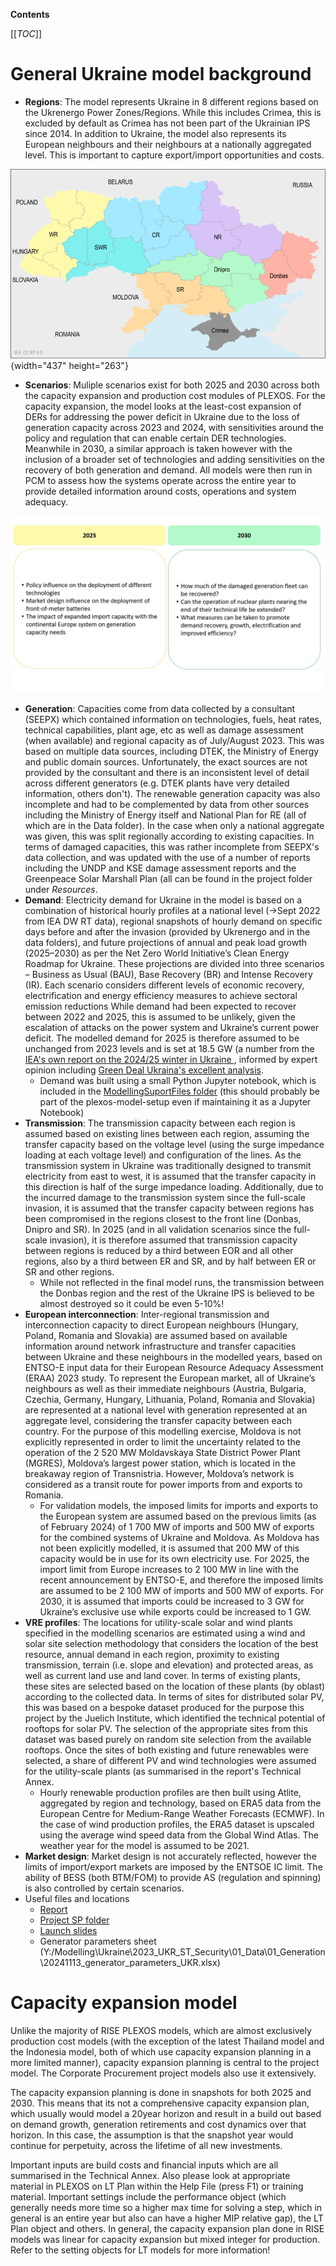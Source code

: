 **Contents**

[[_TOC_]]

# **General Ukraine model background**

- **Regions**: The model represents Ukraine in 8 different regions based on the Ukrenergo Power Zones/Regions. While this includes Crimea, this is excluded by default as Crimea has not been part of the Ukrainian IPS since 2014. In addition to Ukraine, the model also represents its European neighbours and their neighbours at a nationally aggregated level. This is important to capture export/import opportunities and costs.

![image](uploads/4c99ea2fed4c7db20dfbdb5b8ff7895e/image.png){width="437" height="263"}

- **Scenarios**: Muliple scenarios exist for both 2025 and 2030 across both the capacity expansion and production cost modules of PLEXOS. For the capacity expansion, the model looks at the least-cost expansion of DERs for addressing the power deficit in Ukraine due to the loss of generation capacity across 2023 and 2024, with sensitivities around the policy and regulation that can enable certain DER technologies. Meanwhile in 2030, a similar approach is taken however with the inclusion of a broader set of technologies and adding sensitivities on the recovery of both generation and demand. All models were then run in PCM to assess how the systems operate across the entire year to provide detailed information around costs, operations and system adequacy.

![Slide1](uploads/5beb9e3e0cc0b6d27580b888f5489cf2/Slide1.jpg)

- **Generation**: Capacities come from data collected by a consultant (SEEPX) which contained information on technologies, fuels, heat rates, technical capabilities, plant age, etc as well as damage assessment (when available) and regional capacity as of July/August 2023. This was based on multiple data sources, including DTEK, the Ministry of Energy and public domain sources. Unfortunately, the exact sources are not provided by the consultant and there is an inconsistent level of detail across different generators (e.g. DTEK plants have very detailed information, others don't). The renewable generation capacity was also incomplete and had to be complemented by data from other sources including the Ministry of Energy itself and National Plan for RE (all of which are in the Data folder). In the case when only a national aggregate was given, this was split regionally according to existing capacities. In terms of damaged capacities, this was rather incomplete from SEEPX's data collection, and was updated with the use of a number of reports including the UNDP and KSE damage assessment reports and the Greenpeace Solar Marshall Plan (all can be found in the project folder under _Resources_.
- **Demand**: Electricity demand for Ukraine in the model is based on a combination of historical hourly profiles at a national level (-\>Sept 2022 from IEA DW RT data), regional snapshots of hourly demand on specific days before and after the invasion (provided by Ukrenergo and in the data folders), and future projections of annual and peak load growth (2025–2030) as per the Net Zero World Initiative’s Clean Energy Roadmap for Ukraine. These projections are divided into three scenarios – Business as Usual (BAU), Base Recovery (BR) and Intense Recovery (IR). Each scenario considers different levels of economic recovery, electrification and energy efficiency measures to achieve sectoral emission reductions While demand had been expected to recover between 2022 and 2025, this is assumed to be unlikely, given the escalation of attacks on the power system and Ukraine’s current power deficit. The modelled demand for 2025 is therefore assumed to be unchanged from 2023 levels and is set at 18.5 GW (a number from the [IEA's own report on the 2024/25 winter in Ukraine ](https://www.iea.org/reports/ukraines-energy-security-and-the-coming-winter), informed by expert opinion including [Green Deal Ukraina's excellent analysis](https://greendealukraina.org/products/analytical-reports/six-options-to-boost-power-grid-transfers-from-continental-europe-to-ukraine-for-the-next-two-winters).
  * Demand was built using a small Python Jupyter notebook, which is included in the [ModellingSuportFiles folder](%5Cvfilermc1%5CEMS%5CRED%5CModelling%5CUkraine%5C2023_UKR_ST_Security%5C09_ModellingSupportFiles) (this should probably be part of the plexos-model-setup even if maintaining it as a Jupyter Notebook)
- **Transmission**: The transmission capacity between each region is assumed based on existing lines between each region, assuming the transfer capacity based on the voltage level (using the surge impedance loading at each voltage level) and configuration of the lines. As the transmission system in Ukraine was traditionally designed to transmit electricity from east to west, it is assumed that the transfer capacity in this direction is half of the surge impedance loading. Additionally, due to the incurred damage to the transmission system since the full-scale invasion, it is assumed that the transfer capacity between regions has been compromised in the regions closest to the front line (Donbas, Dnipro and SR). In 2025 (and in all validation scenarios since the full-scale invasion), it is therefore assumed that transmission capacity between regions is reduced by a third between EOR and all other regions, also by a third between ER and SR, and by half between ER or SR and other regions.
  * While not reflected in the final model runs, the transmission between the Donbas region and the rest of the Ukraine IPS is believed to be almost destroyed so it could be even 5-10%!
- **European interconnection**: Inter-regional transmission and interconnection capacity to direct European neighbours (Hungary, Poland, Romania and Slovakia) are assumed based on available information around network infrastructure and transfer capacities between Ukraine and these neighbours in the modelled years, based on ENTSO-E input data for their European Resource Adequacy Assessment (ERAA) 2023 study. To represent the European market, all of Ukraine’s neighbours as well as their immediate neighbours (Austria, Bulgaria, Czechia, Germany, Hungary, Lithuania, Poland, Romania and Slovakia) are represented at a national level with generation represented at an aggregate level, considering the transfer capacity between each country. For the purpose of this modelling exercise, Moldova is not explicitly represented in order to limit the uncertainty related to the operation of the 2 520 MW Moldavskaya State District Power Plant (MGRES), Moldova’s largest power station, which is located in the breakaway region of Transnistria. However, Moldova’s network is considered as a transit route for power imports from and exports to Romania.
  * For validation models, the imposed limits for imports and exports to the European system are assumed based on the previous limits (as of February 2024) of 1 700 MW of imports and 500 MW of exports for the combined systems of Ukraine and Moldova. As Moldova has not been explicitly modelled, it is assumed that 200 MW of this capacity would be in use for its own electricity use. For 2025, the import limit from Europe increases to 2 100 MW in line with the recent announcement by ENTSO-E, and therefore the imposed limits are assumed to be 2 100 MW of imports and 500 MW of exports. For 2030, it is assumed that imports could be increased to 3 GW for Ukraine’s exclusive use while exports could be increased to 1 GW.
- **VRE profiles**: The locations for utility-scale solar and wind plants specified in the modelling scenarios are estimated using a wind and solar site selection methodology that considers the location of the best resource, annual demand in each region, proximity to existing transmission, terrain (i.e. slope and elevation) and protected areas, as well as current land use and land cover. In terms of existing plants, these sites are selected based on the location of these plants (by oblast) according to the collected data. In terms of sites for distributed solar PV, this was based on a bespoke dataset produced for the purpose this project by the Juelich Institute, which identified the technical potential of rooftops for solar PV. The selection of the appropriate sites from this dataset was based purely on random site selection from the available rooftops. Once the sites of both existing and future renewables were selected, a share of different PV and wind technologies were assumed for the utility-scale plants (as summarised in the report's Technical Annex.
  * Hourly renewable production profiles are then built using Atlite, aggregated by region and technology, based on ERA5 data from the European Centre for Medium-Range Weather Forecasts (ECMWF). In the case of wind production profiles, the ERA5 dataset is upscaled using the average wind speed data from the Global Wind Atlas. The weather year for the model is assumed to be 2021.
- **Market design**: Market design is not accurately reflected, however the limits of import/export markets are imposed by the ENTSOE IC limit. The ability of BESS (both BTM/FOM) to provide AS (regulation and spinning) is also controlled by certain scenarios.
- Useful files and locations
  - [Report](https://www.iea.org/reports/empowering-ukraine-through-a-decentralised-electricity-system)
  - [Project SP folder](https://ieaorg.sharepoint.com/:f:/r/sites/IEA-Ukraine/Shared%20Documents/General/Ukraine_DER_Roadmap?csf=1&web=1&e=gqYyHk)
  - [Launch slides](https://ieaorg.sharepoint.com/:p:/s/IEA-Ukraine/ESCZNZFgVA9Bjt7nHOh6JDgBCrdNjRJALvv1-trLJd0DZA)
  - Generator parameters sheet (Y:/Modelling\\Ukraine\\2023_UKR_ST_Security\\01_Data\\01_Generation\\20241113_generator_parameters_UKR.xlsx)

# **Capacity expansion model**

Unlike the majority of RISE PLEXOS models, which are almost exclusively production cost models (with the exception of the latest Thailand model and the Indonesia model, both of which use capacity expansion planning in a more limited manner), capacity expansion planning is central to the project model. The Corporate Procurement project models also use it extensively.

The capacity expansion planning is done in snapshots for both 2025 and 2030. This means that its not a comprehensive capacity expansion plan, which usually would model a 20year horizon and result in a build out based on demand growth, generation retirements and cost dynamics over that horizon. In this case, the assumption is that the snapshot year would continue for perpetuity, across the lifetime of all new investments.

Important inputs are build costs and financial inputs which are all summarised in the Technical Annex.  Also please look at appropriate material in PLEXOS on LT Plan within the Help File (press F1) or training material. Important settings include the performance object (which generally needs more time so a higher max time for solving a step, which in general is an entire year but also can have a higher MIP relative gap), the LT Plan object and others. In general, the capacity expansion plan done in RISE models was linear for capacity expansion but mixed integer for production. Refer to the setting objects for LT models for more information!  